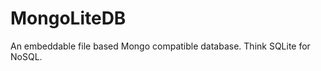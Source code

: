 MongoLiteDB
===========

An embeddable file based Mongo compatible database. Think SQLite for NoSQL.